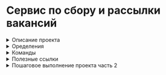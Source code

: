 # Сервис по сбору и рассылки вакансий

<details>
<summary>Описание проекта</summary>

### Научимся
- как скрапить данные с сайтов
- как работает Django и как работают его компонеты между собой
- запускать процессы вне Django
- пользоваться бибилиотеками `requests` и `beautiful soup`
- для оформления интерфейса воспользуемся [Bootstrap](https://getbootstrap.com/)
- разместим наш сайт на сервисе [heroku](https://www.heroku.com/) чтобы он был виден всем

### IDE
- Vs code (Python от Microsofft и Djaneiro - Django Snippets)
- Pycharm

### Полезное
- [Обучающий видеокурс на Udemy.com](https://www.udemy.com/course/site-on-django-3/)
- [Код](https://github.com/olegJF/scraping_service)
</details>

<details>
<summary>Оределения</summary>

- `QuerySet` - список объектов заданной модели. QuerySet позволяет читать данные из базы данных, фильтровать и изменять их порядок.
- `ORM` (англ. Object-Relational Mapping, рус. объектно-реляционное отображение, или преобразование) — технология программирования, которая связывает базы данных с концепциями объектно-ориентированных языков программирования, создавая «виртуальную объектную базу данных»... т.е. ORM — прослойка между базой данных и кодом который пишет программист, которая позволяет созданые в программе объекты складывать/получать в/из бд.
- `Bootstrap` — это открытый и бесплатный фреймворк, который используется веб-разработчиками для быстрой вёрстки адаптивных дизайнов сайтов и веб-приложений. Включает в себя HTML- и CSS шаблоны оформления для типографики, веб форм, кнопок, меток, блоков навигации и прочих компонентов веб-интерфейса, включая JavaScript расширения.


</details>

<details>
<summary>Команды</summary>

### Виртульное окружение
- `python3.10 -m venv venv` - установка venv
- `source venv/bin/activate` - запуск venv
- `pip install --upgrade pip` - обновляем pip
- `pip freeze` - просмотр установеленных бибилиотек в venv
- `deactivate` - выход из venv
- `pip3 freeze > requirements.txt` - запись установленных библиотек из venv в txt файл
- `pip install -r requirements.txt`- установка всех требуемыех библиотек в venv
### Команды git
- `git reset HEAD` - отменить последний `add`
- `git reset --hard` - сбросить все изменения до последнего комита (может привести к потере результатов работы)
### Установка и запуск Django
- `pip install django` - установка последней версии django (в качестве бибилиотеки)
- `pip install requests` - установка библиотеки requests
- `python manage.py makemigrations` - создаем миргации (будущие таблицы в БД)
- `python manage.py migrate` - запуск миграций (базовые настройки для БД)
- `django-admin startproject <name_project> .` - установка django (в качестве приложения)
- `python manage.py startapp <name_project> .` - установка django (в качестве приложения)
- `python manage.py createsuperuser` - создание суперюзера
- `python manage.py runserver` - запуск проекта в браузере `http://127.0.0.1:8000/`
- `python manage.py shell` - запуск интерпретатора, который работает с внутренней структоурой django и базой данных
- `pip install ipython` - установка ipython (прокаченный интерпретатора), который работает с внутренней структоурой django и базой данных
</details>
<details>
<summary>Полезные ссылки</summary>

## Полезные ссылки
- [gitignore.io](https://www.toptal.com/developers/gitignore/) - генерирует удобные `.gitignore` файлы для нашего проекта
- [Django](https://www.djangoproject.com/) - официальная документация
- [Django fun](https://django.fun/) - документация на русском
- [bootstrap color](https://getbootstrap.com/docs/5.2/customize/color/#theme-colors) - цветовая палитра bootstrap
- [MATERIAL DESIGN color](https://m2.material.io/design/color/the-color-system.html#tools-for-picking-colors) - цветовая палитра MD

</details>
<details>
<summary>Пошаговое выполнение проекта часть 2</summary>

- `001` Схема работы джанга и его компонентов
<img width="1615" alt="image" src="https://user-images.githubusercontent.com/58044383/206925171-dbd04e9f-4456-4301-b852-f20cc8bc8925.png">

- `003` Перевел админку на русский
<img width="1262" alt="image" src="https://user-images.githubusercontent.com/58044383/206928854-10938b5d-58b6-42bb-86b6-99957e4205c8.png">

- `004` Подключил страницу `/home`
<img width="338" alt="image" src="https://user-images.githubusercontent.com/58044383/207385563-3a193cd2-e2ff-4754-99c8-cb15f3a5aaca.png">

- `005` Добавил текущую дату на страницу `/home`
<img width="400" alt="image" src="https://user-images.githubusercontent.com/58044383/207696337-bfdc0b17-a5bc-4994-b9e5-0a17aad106e9.png">

- `008` Создание миграций - таблички `City` в БД
<img width="708" alt="image" src="https://user-images.githubusercontent.com/58044383/207704015-c049f59e-7913-43de-9d0d-29ea812be8e1.png">

- `008` Вывел таблицу `City` `/admin` + название городов выглядят как они есть
<img width="1208" alt="image" src="https://user-images.githubusercontent.com/58044383/207709105-53b5ac51-0fa6-42bd-b684-223d53e22f95.png">

- `010` - Создал в БД таблицу `Language` (подключаются через миграции)
<img width="860" alt="image" src="https://user-images.githubusercontent.com/58044383/207958323-64aabf8a-70e0-4a24-b39b-ee96e5effe6f.png">
<img width="1143" alt="image" src="https://user-images.githubusercontent.com/58044383/207958624-7997aea5-b180-4fff-9b6c-6f930dc73508.png">

- `013` - Создал в БД таблицу `Vacancy` (подключаются через миграции)
<img width="706" alt="image" src="https://user-images.githubusercontent.com/58044383/208195341-cb7df05b-bde3-44d5-a2ba-0104ac81b25b.png">
<img width="1167" alt="image" src="https://user-images.githubusercontent.com/58044383/208195443-0061f077-9b71-4a0a-803f-808a7e852c76.png">

- `014` - Создание записей в БД через внутренний интерпретатор - кварисет
<img width="1305" alt="image" src="https://user-images.githubusercontent.com/58044383/208277153-06f5f299-0c15-457b-a298-9829aefb1b42.png">
<img width="1130" alt="image" src="https://user-images.githubusercontent.com/58044383/208276215-8d831e52-af52-49f1-bb54-0ce9ce019502.png">

- `015` - Объясняет QuerySet
- `018` - Подключил bootstrap, на стр `home` вывел из БД назване вакансии, url и ее описание
<img width="1057" alt="image" src="https://user-images.githubusercontent.com/58044383/208319970-abd5df50-c3ca-4481-a9c8-b6ae8ab6783d.png">

- `020` - Сделал шапку, вложил вакансии в красивые формочки, середина вложена в контейнер, т.е. расположена строго по центру.
<img width="1046" alt="image" src="https://user-images.githubusercontent.com/58044383/208492639-405ac281-bf78-4e16-95d6-9a37d1eba99e.png">

- `021` - Работа с `Live Tebplates` в `PyCharm`
- `021` - Добавил к описанию город, язык и дату появления объявления.
<img width="1207" alt="image" src="https://user-images.githubusercontent.com/58044383/208549528-126e78b5-3d20-457b-b7d5-db6511fd49db.png">
</details>
